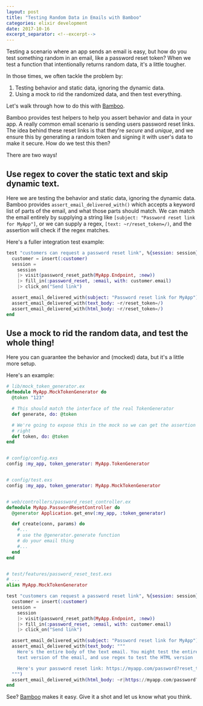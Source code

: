 ```yaml
---
layout: post
title: "Testing Random Data in Emails with Bamboo"
categories: elixir development
date: 2017-10-16
excerpt_separator: <!--excerpt-->
---
```


Testing a scenario where an app sends an email is easy, but how do you
test something random in an email, like a password reset token? When we
test a function that intentionally returns random data, it's a little
tougher.

<!-- excerpt -->

In those times, we often tackle the problem by:

1. Testing behavior and static data, ignoring the dynamic data.
2. Using a mock to rid the randomized data, and then test everything.

Let's walk through how to do this with
[Bamboo](https://github.com/thoughtbot/bamboo).

Bamboo provides test helpers to help you assert behavior and data in
your app. A really common email scenario is sending users password reset
links. The idea behind these reset links is that they're _secure_ and
_unique_, and we ensure this by generating a random token and signing it
with user's data to make it secure. How do we test this then?

There are two ways!

## Use regex to cover the static text and skip dynamic text.

Here we are testing the behavior and static data, ignoring the dynamic
data.  Bamboo provides `assert_email_delivered_with()` which accepts a
keyword list of parts of the email, and what those parts should match.
We can match the email entirely by supplying a string like `[subject:
"Password reset link for MyApp"]`, or we can supply a regex, `[text:
~r/reset_token=/)`, and the assertion will check if the regex matches.

Here's a fuller integration test example:

```elixir
test "customers can request a password reset link", %{session: session} do
  customer = insert(:customer)
  session =
    session
    |> visit(password_reset_path(MyApp.Endpoint, :new))
    |> fill_in(:password_reset, :email, with: customer.email)
    |> click_on("Send link")

  assert_email_delivered_with(subject: "Password reset link for MyApp")
  assert_email_delivered_with(text_body: ~r/reset_token=/)
  assert_email_delivered_with(html_body: ~r/reset_token=/)
end
```

## Use a mock to rid the random data, and test the whole thing!

Here you can guarantee the behavior and (mocked) data, but it's a little
more setup.

Here's an example:

```elixir
# lib/mock_token_generator.ex
defmodule MyApp.MockTokenGenerator do
  @token "123"

  # This should match the interface of the real TokenGenerator
  def generate, do: @token

  # We're going to expose this in the mock so we can get the assertion
  # right
  def token, do: @token
end


# config/config.exs
config :my_app, token_generator: MyApp.TokenGenerator


# config/test.exs
config :my_app, token_generator: MyApp.MockTokenGenerator


# web/controllers/password_reset_controller.ex
defmodule MyApp.PasswordResetController do
  @generator Application.get_env(:my_app, :token_generator)

  def create(conn, params) do
    #...
    # use the @generator.generate function
    # do your email thing
    #...
  end
end


# test/features/password_reset_test.exs
# ...
alias MyApp.MockTokenGenerator

test "customers can request a password reset link", %{session: session} do
  customer = insert(:customer)
  session =
    session
    |> visit(password_reset_path(MyApp.Endpoint, :new))
    |> fill_in(:password_reset, :email, with: customer.email)
    |> click_on("Send link")

  assert_email_delivered_with(subject: "Password reset link for MyApp")
  assert_email_delivered_with(text_body: """
    Here's the entire body of the text email. You might test the entire
    text version of the email, and use regex to test the HTML version

    Here's your password reset link: https://myapp.com/password?reset_token=#{MockTokenGenerator.token}
  """)
  assert_email_delivered_with(html_body: ~r|https://myapp.com/password?reset_token=#{MockTokenGenerator.token}|)
end
```

See? [Bamboo](https://github.com/thoughtbot/bamboo) makes it easy. Give
it a shot and let us know what you think.
